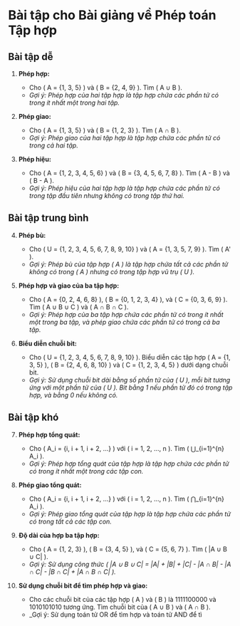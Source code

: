 # Bài tập cho Bài giảng về Phép toán Tập hợp

## Bài tập dễ

1. **Phép hợp:**
   - Cho \( A = \{1, 3, 5\} \) và \( B = \{2, 4, 9\} \). Tìm \( A ∪ B \).
   - _Gợi ý: Phép hợp của hai tập hợp là tập hợp chứa các phần tử có trong ít nhất một trong hai tập._

2. **Phép giao:**
   - Cho \( A = \{1, 3, 5\} \) và \( B = \{1, 2, 3\} \). Tìm \( A ∩ B \).
   - _Gợi ý: Phép giao của hai tập hợp là tập hợp chứa các phần tử có trong cả hai tập._

3. **Phép hiệu:**
   - Cho \( A = \{1, 2, 3, 4, 5, 6\} \) và \( B = \{3, 4, 5, 6, 7, 8\} \). Tìm \( A - B \) và \( B - A \).
   - _Gợi ý: Phép hiệu của hai tập hợp là tập hợp chứa các phần tử có trong tập đầu tiên nhưng không có trong tập thứ hai._

## Bài tập trung bình

4. **Phép bù:**
   - Cho \( U = \{1, 2, 3, 4, 5, 6, 7, 8, 9, 10\} \) và \( A = \{1, 3, 5, 7, 9\} \). Tìm \( A' \).
   - _Gợi ý: Phép bù của tập hợp \( A \) là tập hợp chứa tất cả các phần tử không có trong \( A \) nhưng có trong tập hợp vũ trụ \( U \)._

5. **Phép hợp và giao của ba tập hợp:**
   - Cho \( A = \{0, 2, 4, 6, 8\} \), \( B = \{0, 1, 2, 3, 4\} \), và \( C = \{0, 3, 6, 9\} \). Tìm \( A ∪ B ∪ C \) và \( A ∩ B ∩ C \).
   - _Gợi ý: Phép hợp của ba tập hợp chứa các phần tử có trong ít nhất một trong ba tập, và phép giao chứa các phần tử có trong cả ba tập._

6. **Biểu diễn chuỗi bit:**
   - Cho \( U = \{1, 2, 3, 4, 5, 6, 7, 8, 9, 10\} \). Biểu diễn các tập hợp \( A = \{1, 3, 5\} \), \( B = \{2, 4, 6, 8, 10\} \) và \( C = \{1, 2, 3, 4, 5\} \) dưới dạng chuỗi bit.
   - _Gợi ý: Sử dụng chuỗi bit dài bằng số phần tử của \( U \), mỗi bit tương ứng với một phần tử của \( U \). Bit bằng 1 nếu phần tử đó có trong tập hợp, và bằng 0 nếu không có._

## Bài tập khó

7. **Phép hợp tổng quát:**
   - Cho \( A_i = \{i, i + 1, i + 2, …\} \) với \( i = 1, 2, …, n \). Tìm \( ⋃_{i=1}^{n} A_i \).
   - _Gợi ý: Phép hợp tổng quát của tập hợp là tập hợp chứa các phần tử có trong ít nhất một trong các tập con._

8. **Phép giao tổng quát:**
   - Cho \( A_i = \{i, i + 1, i + 2, …\} \) với \( i = 1, 2, …, n \). Tìm \( ⋂_{i=1}^{n} A_i \).
   - _Gợi ý: Phép giao tổng quát của tập hợp là tập hợp chứa các phần tử có trong tất cả các tập con._

9. **Độ dài của hợp ba tập hợp:**
   - Cho \( A = \{1, 2, 3\} \), \( B = \{3, 4, 5\} \), và \( C = \{5, 6, 7\} \). Tìm \( |A ∪ B ∪ C| \).
   - _Gợi ý: Sử dụng công thức \( |A ∪ B ∪ C| = |A| + |B| + |C| - |A ∩ B| - |A ∩ C| - |B ∩ C| + |A ∩ B ∩ C| \)._

10. **Sử dụng chuỗi bit để tìm phép hợp và giao:**
    - Cho các chuỗi bit của các tập hợp \( A \) và \( B \) là 1111100000 và 1010101010 tương ứng. Tìm chuỗi bit của \( A ∪ B \) và \( A ∩ B \).
    - _Gợi ý: Sử dụng toán tử OR để tìm hợp và toán tử AND để tì
